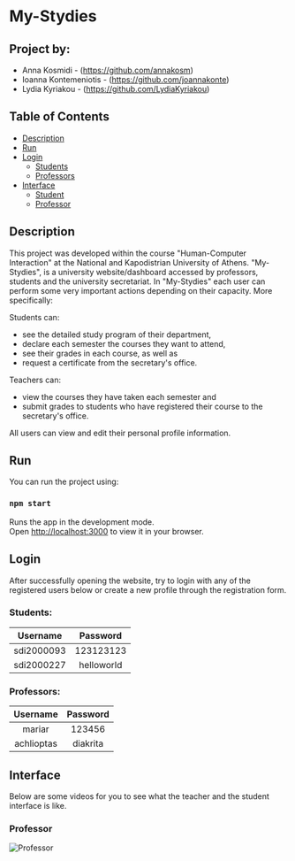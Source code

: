 # My-Stydies

## Project by: 
- Anna Kosmidi - (https://github.com/annakosm)
- Ioanna Kontemeniotis - (https://github.com/joannakonte)
- Lydia Kyriakou - (https://github.com/LydiaKyriakou)

## Table of Contents
- [Description](#Description)
- [Run](#Run)
- [Login](#Login)
  - [Students](#Students)
  - [Professors](#Professors)
- [Interface](#Interface)
  - [Student](#Student)
  - [Professor](#Professor)


## Description
This project was developed within the course "Human-Computer Interaction" at the National and Kapodistrian University of Athens. "My-Stydies", is a university website/dashboard accessed by professors, students and the university secretariat. In "My-Stydies" each user can perform some very important actions depending on their capacity. More specifically:

Students can:
- see the detailed study program of their department, 
- declare each semester the courses they want to attend, 
- see their grades in each course, as well as 
- request a certificate from the secretary's office.

Teachers can:
- view the courses they have taken each semester and
- submit grades to students who have registered their course to the secretary's office.

All users can view and edit their personal profile information.

## Run
You can run the project using:
### `npm start`

Runs the app in the development mode.\
Open [http://localhost:3000](http://localhost:3000) to view it in your browser.

## Login
After successfully opening the website, try to login with any of the registered users below or create a new profile through the registration form.

### Students:
| Username           | Password |
| :----------------: | :------: |
| sdi2000093        | 123123123 |
| sdi2000227        | helloworld |


### Professors:
| Username           | Password |
| :----------------: | :------: |
| mariar        | 123456 |
| achlioptas    | diakrita |

## Interface
Below are some videos for you to see what the teacher and the student interface is like.

### Professor
![Professor](https://github.com/joannakonte/eam_project/blob/master/Videos/Professor-ezgif.com-video-to-gif-converter.gif)




